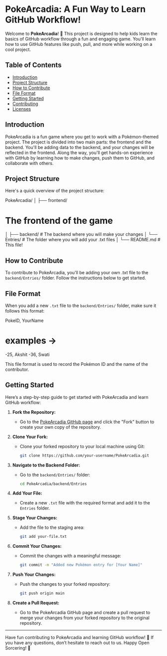 # PokeArcadia: A Fun Way to Learn GitHub Workflow!

Welcome to **PokeArcadia**! 🎉 This project is designed to help kids learn the basics of GitHub workflow through a fun and engaging game. You'll learn how to use GitHub features like push, pull, and more while working on a cool project.

## Table of Contents

- [Introduction](#introduction)
- [Project Structure](#project-structure)
- [How to Contribute](#how-to-contribute)
- [File Format](#file-format)
- [Getting Started](#getting-started)
- [Contributing](#contributing)
- [Licenses](#licenses)

## Introduction

PokeArcadia is a fun game where you get to work with a Pokémon-themed project. The project is divided into two main parts: the frontend and the backend. You'll be adding data to the backend, and your changes will be reflected in the frontend. Along the way, you'll get hands-on experience with GitHub by learning how to make changes, push them to GitHub, and collaborate with others.

## Project Structure

Here's a quick overview of the project structure:

PokeArcadia/
 │ ├── frontend/
  # The frontend of the game
   │ ├── backend/ # The backend where you will make your changes
    │ └── Entries/ # The folder where you will add your .txt files
     │ └── README.md # This file!

     
## How to Contribute

To contribute to PokeArcadia, you'll be adding your own .txt file to the `backend/Entries/` folder. Follow the instructions below to get started.

## File Format

When you add a new `.txt` file to the `backend/Entries/` folder, make sure it follows this format:

PokeID, YourName
# examples ->
-25, Akshit
-36, Swati


This file format is used to record the Pokémon ID and the name of the contributor.

## Getting Started

Here’s a step-by-step guide to get started with PokeArcadia and learn GitHub workflow:

1. **Fork the Repository:**
   - Go to the [PokeArcadia GitHub page](#) and click the "Fork" button to create your own copy of the repository.

2. **Clone Your Fork:**
   - Clone your forked repository to your local machine using Git:
     ```bash
     git clone https://github.com/your-username/PokeArcadia.git
     ```

3. **Navigate to the Backend Folder:**
   - Go to the `backend/Entries/` folder:
     ```bash
     cd PokeArcadia/backend/Entries
     ```

4. **Add Your File:**
   - Create a new `.txt` file with the required format and add it to the `Entries` folder.

5. **Stage Your Changes:**
   - Add the file to the staging area:
     ```bash
     git add your-file.txt
     ```

6. **Commit Your Changes:**
   - Commit the changes with a meaningful message:
     ```bash
     git commit -m "Added new Pokémon entry for [Your Name]"
     ```

7. **Push Your Changes:**
   - Push the changes to your forked repository:
     ```bash
     git push origin main
     ```

8. **Create a Pull Request:**
   - Go to the PokeArcadia GitHub page and create a pull request to merge your changes from your forked repository to the original repository.


---

Have fun contributing to PokeArcadia and learning GitHub workflow! 🌟 If you have any questions, don’t hesitate to reach out to us. Happy Open Sorcering! 🚀


